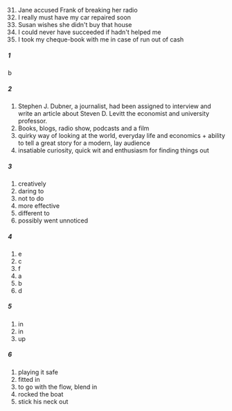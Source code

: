 31. Jane accused Frank of breaking her radio
32. I really must have my car repaired soon
33. Susan wishes she didn't buy that house
34. I could never have succeeded if hadn't helped me
35. I took my cheque-book with me in case of run out of cash

##### 1
b

##### 2
1. Stephen J. Dubner, a journalist, had been assigned to interview and write an article about Steven D. Levitt the economist and university professor.
2. Books, blogs, radio show, podcasts and a film
3. quirky way of looking at the world, everyday life and economics + ability to tell a great story for a modern, lay audience
4. insatiable curiosity, quick wit and enthusiasm for finding things out

##### 3
1. creatively
2. daring to
3. not to do
4. more effective
5. different to
6. possibly went unnoticed

##### 4
1. e
2. c
3. f
4. a
5. b
6. d

##### 5
1. in
2. in
3. up

##### 6
1. playing it safe
2. fitted in
3. to go with the flow, blend in
4. rocked the boat
5. stick his neck out

